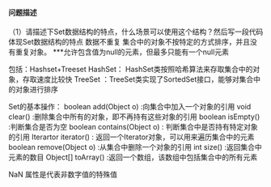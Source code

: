 #### 问题描述

（1）请描述下Set数据结构的特点，什么场景可以使用这个结构？然后写一段代码体现Set数据结构的特点
数据不重复
集合中的对象不按特定的方式排序，并且没有重复对象。
***允许包含值为null的元素，但最多只能有一个null元素

包括：Hashset+Treeset
HashSet： HashSet类按照哈希算法来存取集合中的对象，存取速度比较快 
TreeSet ：TreeSet类实现了SortedSet接口，能够对集合中的对象进行排序

Set的基本操作：
boolean add(Object o)      :向集合中加入一个对象的引用
void clear()               :删除集合中所有的对象，即不再持有这些对象的引用
boolean isEmpty()          :判断集合是否为空
boolean contains(Object o) : 判断集合中是否持有特定对象的引用
Iterartor iterator()       : 返回一个Iterator对象，可以用来遍历集合中的元素
boolean remove(Object o)   :从集合中删除一个对象的引用
int size()                 :返回集合中元素的数目
Object[] toArray()         :返回一个数组，该数组中包括集合中的所有元素


NaN 属性是代表非数字值的特殊值

